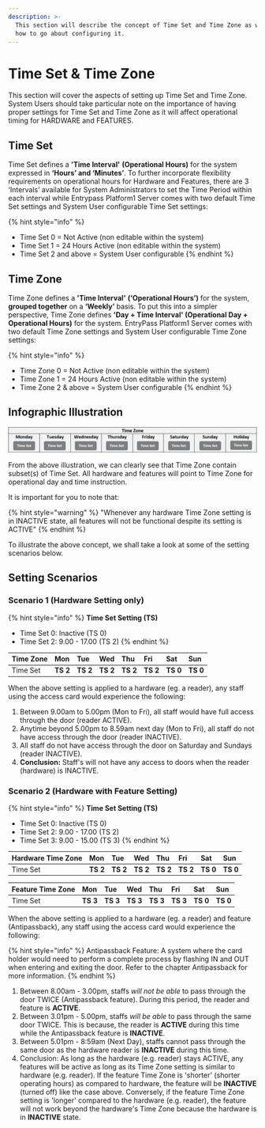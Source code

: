 ```yaml
---
description: >-
  This section will describe the concept of Time Set and Time Zone as well as
  how to go about configuring it.
---
```


# Time Set & Time Zone

This section will cover the aspects of setting up Time Set and Time Zone. System Users should take particular note on the importance of having proper settings for Time Set and Time Zone as it will affect operational timing for HARDWARE and FEATURES. 

## Time Set

Time Set defines a **'Time Interval'** **\(Operational Hours\)** for the system expressed in **‘Hours’ and ‘Minutes’**. To further incorporate flexibility requirements on operational hours for Hardware and Features, there are 3 ‘Intervals’ available for System Administrators to set the Time Period within each interval while Entrypass Platform1 Server comes with two default Time Set settings and System User configurable Time Set settings:

{% hint style="info" %}
* Time Set 0 = Not Active \(non editable within the system\)
* Time Set 1 = 24 Hours Active \(non editable within the system\)
* Time Set 2 and above = System User configurable
{% endhint %}

## Time Zone

Time Zone defines a **'Time Interval'** **\(‘Operational Hours’\)** for the system, **grouped together** on a **‘Weekly’** basis. To put this into a simpler perspective, Time Zone defines **'Day + Time Interval' \(Operational Day + Operational Hours\)** for the system. EntryPass Platform1 Server comes with two default Time Zone settings and System User configurable Time Zone settings:

{% hint style="info" %}
* Time Zone 0 = Not Active \(non editable within the system\)
* Time Zone 1 = 24 Hours Active \(non editable within the system\)
* Time Zone 2 & above = System User configurable
{% endhint %}

## Infographic Illustration

![Time Set within Time Zone](../.gitbook/assets/untitled1a%20%282%29.png)

From the above illustration, we can clearly see that Time Zone contain subset\(s\) of Time Set. All hardware and features will point to Time Zone for operational day and time instruction.

It is important for you to note that:

{% hint style="warning" %}
"Whenever any hardware Time Zone setting is in INACTIVE state, all features will not be functional despite its setting is ACTIVE"
{% endhint %}

To illustrate the above concept, we shall take a look at some of the setting scenarios below.

## Setting Scenarios

### Scenario 1 \(Hardware Setting only\)

{% hint style="info" %}
**Time Set Setting \(TS\)**

* Time Set 0: Inactive \(TS 0\)
* Time Set 2: 9.00 - 17.00 \(TS 2\)
{% endhint %}

| Time Zone | Mon | Tue | Wed | Thu | Fri | Sat | Sun |
| :--- | :--- | :--- | :--- | :--- | :--- | :--- | :--- |
| Time Set | **TS 2** | **TS 2** | **TS 2** | **TS 2** | **TS 2** | **TS 0** | **TS 0** |

When the above setting is applied to a hardware \(eg. a reader\), any staff using the access card would experience the following:

1. Between 9.00am to 5.00pm \(Mon to Fri\), all staff would have full access through the door \(reader ACTIVE\).
2. Anytime beyond 5.00pm to 8.59am next day \(Mon to Fri\), all staff do not have access through the door \(reader INACTIVE\).
3. All staff do not have access through the door on Saturday and Sundays \(reader INACTIVE\).
4. **Conclusion:** Staff's will not have any access to doors when the reader \(hardware\) is INACTIVE.

### Scenario 2 \(Hardware with Feature Setting\)

{% hint style="info" %}
**Time Set Setting \(TS\)**

* Time Set 0: Inactive \(TS 0\)
* Time Set 2: 9.00 - 17.00 \(TS 2\)
* Time Set 3: 9.00 - 15.00 \(TS 3\)
{% endhint %}

| **Hardware** Time Zone | Mon | Tue | Wed | Thu | Fri | Sat | Sun |
| :--- | :--- | :--- | :--- | :--- | :--- | :--- | :--- |
| Time Set | **TS 2** | **TS 2** | **TS 2** | **TS 2** | **TS 2** | **TS 0** | **TS 0** |

| **Feature** Time Zone | Mon | Tue | Wed | Thu | Fri | Sat | Sun |
| :--- | :--- | :--- | :--- | :--- | :--- | :--- | :--- |
| Time Set | **TS 3** | **TS 3** | **TS 3** | **TS 3** | **TS 3** | **TS 0** | **TS 0** |

When the above setting is applied to a hardware \(eg. a reader\) and feature \(Antipassback\), any staff using the access card would experience the following:

{% hint style="info" %}
Antipassback Feature: A system where the card holder would need to perform a complete process by flashing IN and OUT when entering and exiting the door. Refer to the chapter Antipassback for more information.
{% endhint %}

1. Between 8.00am - 3.00pm, staffs _will not be able_ to pass through the door TWICE \(Antipassback feature\). During this period, the reader and feature is **ACTIVE**.
2. Between 3.01pm - 5.00pm, staffs _will be able_ to pass through the same door TWICE. This is because, the reader is **ACTIVE** during this time while the Antipassback feature is **INACTIVE**.
3. Between 5.01pm - 8:59am \(Next Day\), staffs cannot pass through the same door as the hardware reader is **INACTIVE** during this time.
4. Conclusion: As long as the hardware \(e.g. reader\) stays ACTIVE, any features will be active as long as its Time Zone setting is similar to hardware \(e.g. reader\). If the feature Time Zone is 'shorter' \(shorter operating hours\) as compared to hardware, the feature will be **INACTIVE** \(turned off\) like the case above. Conversely, if the feature Time Zone setting is 'longer' compared to the hardware \(e.g. reader\), the feature will not work beyond the hardware's Time Zone because the hardware is in **INACTIVE** state.

